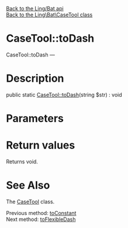 [Back to the Ling/Bat api](https://github.com/lingtalfi/Bat/blob/master/doc/api/Ling/Bat.md)<br>
[Back to the Ling\Bat\CaseTool class](https://github.com/lingtalfi/Bat/blob/master/doc/api/Ling/Bat/CaseTool.md)


CaseTool::toDash
================



CaseTool::toDash — 




Description
================


public static [CaseTool::toDash](https://github.com/lingtalfi/Bat/blob/master/doc/api/Ling/Bat/CaseTool/toDash.md)(string $str) : void









Parameters
================



Return values
================

Returns void.








See Also
================

The [CaseTool](https://github.com/lingtalfi/Bat/blob/master/doc/api/Ling/Bat/CaseTool.md) class.

Previous method: [toConstant](https://github.com/lingtalfi/Bat/blob/master/doc/api/Ling/Bat/CaseTool/toConstant.md)<br>Next method: [toFlexibleDash](https://github.com/lingtalfi/Bat/blob/master/doc/api/Ling/Bat/CaseTool/toFlexibleDash.md)<br>

